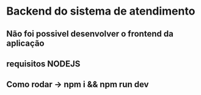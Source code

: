 # Backend do sistema de atendimento

## Não foi possivel desenvolver o frontend da aplicação

## requisitos NODEJS

## Como rodar -> npm i && npm run dev
